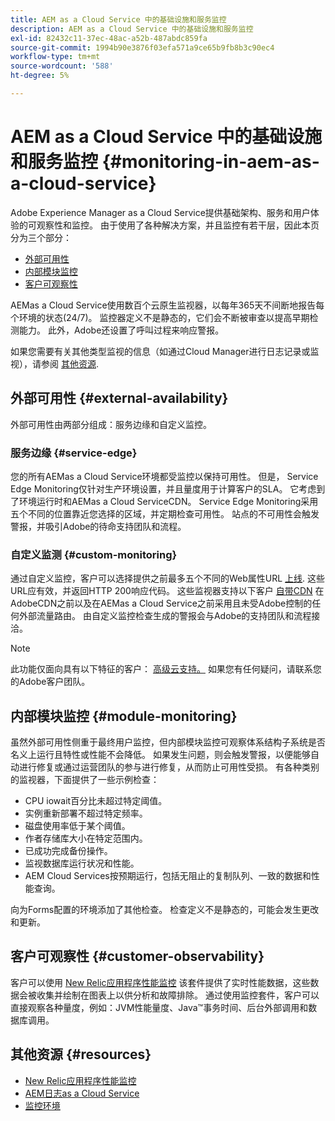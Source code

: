 ```yaml
---
title: AEM as a Cloud Service 中的基础设施和服务监控
description: AEM as a Cloud Service 中的基础设施和服务监控
exl-id: 82432c11-37ec-48ac-a52b-487abdc859fa
source-git-commit: 1994b90e3876f03efa571a9ce65b9fb8b3c90ec4
workflow-type: tm+mt
source-wordcount: '588'
ht-degree: 5%

---
```


# AEM as a Cloud Service 中的基础设施和服务监控 {#monitoring-in-aem-as-a-cloud-service}

Adobe Experience Manager as a Cloud Service提供基础架构、服务和用户体验的可观察性和监控。 由于使用了各种解决方案，并且监控有若干层，因此本页分为三个部分：

* [外部可用性](#external-availability)
* [内部模块监控](#module-monitoring)
* [客户可观察性](#customer-observability)

AEMas a Cloud Service使用数百个云原生监视器，以每年365天不间断地报告每个环境的状态(24/7)。 监控器定义不是静态的，它们会不断被审查以提高早期检测能力。 此外，Adobe还设置了呼叫过程来响应警报。

如果您需要有关其他类型监视的信息（如通过Cloud Manager进行日志记录或监视），请参阅 [其他资源](#resources).

## 外部可用性 {#external-availability}

外部可用性由两部分组成：服务边缘和自定义监控。

### 服务边缘 {#service-edge}

您的所有AEMas a Cloud Service环境都受监控以保持可用性。 但是， Service Edge Monitoring仅针对生产环境设置，并且量度用于计算客户的SLA。 它考虑到了环境运行时和AEMas a Cloud ServiceCDN。 Service Edge Monitoring采用五个不同的位置靠近您选择的区域，并定期检查可用性。 站点的不可用性会触发警报，并吸引Adobe的待命支持团队和流程。

### 自定义监测 {#custom-monitoring}

通过自定义监控，客户可以选择提供之前最多五个不同的Web属性URL [上线](/help/journey-migration/go-live.md). 这些URL应有效，并返回HTTP 200响应代码。 这些监视器支持以下客户 [自带CDN](/help/implementing/dispatcher/cdn.md#point-to-point-CDN) 在AdobeCDN之前以及在AEMas a Cloud Service之前采用且未受Adobe控制的任何外部流量路由。 由自定义监控检查生成的警报会与Adobe的支持团队和流程接洽。

>[!NOTE]
>
> 此功能仅面向具有以下特征的客户： [高级云支持。](https://experienceleague.adobe.com/docs/support-resources/data-sheets/overview.html#support-add-ons) 如果您有任何疑问，请联系您的Adobe客户团队。

## 内部模块监控 {#module-monitoring}

虽然外部可用性侧重于最终用户监控，但内部模块监控可观察体系结构子系统是否名义上运行且特性或性能不会降低。 如果发生问题，则会触发警报，以便能够自动进行修复或通过运营团队的参与进行修复，从而防止可用性受损。 有各种类别的监视器，下面提供了一些示例检查：

* CPU iowait百分比未超过特定阈值。
* 实例重新部署不超过特定频率。
* 磁盘使用率低于某个阈值。
* 作者存储库大小在特定范围内。
* 已成功完成备份操作。
* 监视数据库运行状况和性能。
* AEM Cloud Services按预期运行，包括无阻止的复制队列、一致的数据和性能查询。

向为Forms配置的环境添加了其他检查。 检查定义不是静态的，可能会发生更改和更新。

## 客户可观察性 {#customer-observability}

客户可以使用 [New Relic应用程序性能监控](https://experienceleague.adobe.com/docs/experience-manager-cloud-service/content/implementing/using-cloud-manager/user-access-new-relic.html) 该套件提供了实时性能数据，这些数据会被收集并绘制在图表上以供分析和故障排除。 通过使用监控套件，客户可以直接观察各种量度，例如：JVM性能量度、Java™事务时间、后台外部调用和数据库调用。

## 其他资源 {#resources}

* [New Relic应用程序性能监控](https://experienceleague.adobe.com/docs/experience-manager-cloud-service/content/implementing/using-cloud-manager/user-access-new-relic.html)
* [AEM日志as a Cloud Service](https://experienceleague.adobe.com/docs/experience-manager-cloud-service/content/implementing/developing/logging.html)
* [监控环境](https://experienceleague.adobe.com/docs/experience-manager-cloud-manager/content/using/monitoring-environments.html)
